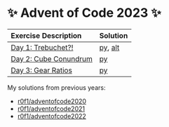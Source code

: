 # :sparkles: Advent of Code 2023 :sparkles:

|Exercise Description|Solution|
|:---|:---|
|[Day 1: Trebuchet?!](https://adventofcode.com/2023/day/1)    |[py](/day01/main.py), [alt](/day01/alt.py)|
|[Day 2: Cube Conundrum](https://adventofcode.com/2023/day/2) |[py](/day02/main.py)|
|[Day 3: Gear Ratios](https://adventofcode.com/2023/day/3)    |[py](/day03/main.py)|

My solutions from previous years:
* [r0f1/adventofcode2020](https://github.com/r0f1/adventofcode2020)
* [r0f1/adventofcode2021](https://github.com/r0f1/adventofcode2021)
* [r0f1/adventofcode2022](https://github.com/r0f1/adventofcode2022)
